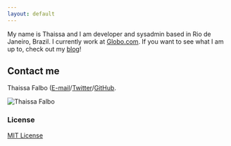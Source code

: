 ```yaml
---
layout: default
---
```


My name is Thaissa and I am developer and sysadmin based in Rio de Janeiro, Brazil. I currently work at [Globo.com](https://www.globo.com).
If you want to see what I am up to, check out my [blog](http://blog.thaissa.eng.br)!

## Contact me

Thaissa Falbo ([E-mail](mailto:me@thaissa.me)/[Twitter](http://twitter.com/t_falbolous)/[GitHub](http://github.com/tfalbo).

![Thaissa Falbo](https://www.gravatar.com/avatar/55e3ba6c5f5de9bb717940bf403135f9.jpg?s=200)




### License

[MIT License](http://chibicode.mit-license.org/)
